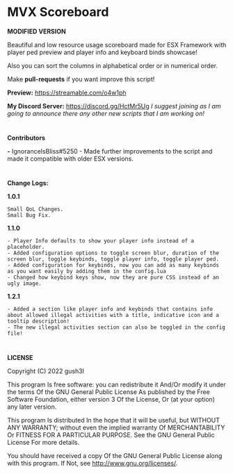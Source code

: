# **MVX Scoreboard**

<b>**MODIFIED VERSION**</b>

Beautiful and low resource usage scoreboard made for ESX Framework with player ped preview and player info and keyboard binds showcase!

Also you can sort the columns in alphabetical order or in numerical order.

Make **pull-requests** if you want improve this script!

**Preview:** https://streamable.com/o4w1ph

**My Discord Server:** https://discord.gg/HctMr5Ug
*I suggest joining as I am going to announce there any other new scripts that I am working on!*

#

**Contributors**

**-** IgnoranceIsBliss#5250 - Made further improvements to the script and made it compatible with older ESX versions.

#

**Change Logs:**

**1.0.1**

    Small QoL Changes.
    Small Bug Fix.

**1.1.0**

    - Player Info defaults to show your player info instead of a placeholder.
    - Added configuration options to toggle screen blur, duration of the screen blur, toggle keybinds, toggle player info, toggle player ped.
    - Added configuration for keybinds, now you can add as many keybinds as you want easily by adding them in the config.lua
    - Changed how keybind keys show, now they are pure CSS instead of an ugly image.

**1.2.1**

    - Added a section like player info and keybinds that contains info about allowed illegal activities with a title, indicative icon and a tooltip description!
    - The new illegal activities section can also be toggled in the config file!

# 
**LICENSE**

Copyright (C) 2022 gush3l

This program Is free software: you can redistribute it And/Or modify it under the terms Of the GNU General Public License As published by the Free Software Foundation, either version 3 Of the License, Or (at your option) any later version.

This program Is distributed In the hope that it will be useful, but WITHOUT ANY WARRANTY; without even the implied warranty Of MERCHANTABILITY Or FITNESS FOR A PARTICULAR PURPOSE. See the GNU General Public License For more details.

You should have received a copy Of the GNU General Public License along with this program. If Not, see http://www.gnu.org/licenses/.

